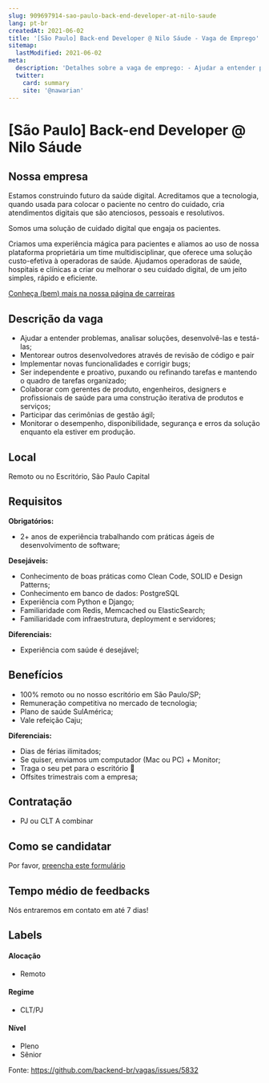 ```yaml
---
slug: 909697914-sao-paulo-back-end-developer-at-nilo-saude
lang: pt-br
createdAt: 2021-06-02
title: '[São Paulo] Back-end Developer @ Nilo Sáude - Vaga de Emprego'
sitemap:
  lastModified: 2021-06-02
meta:
  description: 'Detalhes sobre a vaga de emprego: - Ajudar a entender problemas, analisar soluções, desenvolvê-las e testá-las; - Mentorear outros desenvolvedores através de revisão de código e pair - Implementar novas funcionalidades e corrigir bugs; - Ser independente e proativo, puxando ou refinando tarefas e mantendo o quadro de tarefas organizado; - Colaborar com gerentes de produto, engenheiros, designers e profissionais de saúde para uma construção iterativa de produtos e serviços; - Participar das cerimônias de gestão ágil; - Monitorar o desempenho, disponibilidade, segurança e erros da solução enquanto ela estiver em produção.'
  twitter:
    card: summary
    site: '@nawarian'
---
```


# [São Paulo] Back-end Developer @ Nilo Sáude

## Nossa empresa

Estamos construindo futuro da saúde digital. Acreditamos que a tecnologia, quando usada para colocar o paciente no centro do cuidado, cria atendimentos digitais que são atenciosos, pessoais e resolutivos.

Somos uma solução de cuidado digital que engaja os pacientes.

Criamos uma experiência mágica para pacientes e aliamos ao uso de nossa plataforma proprietária um time multidisciplinar, que oferece uma solução custo-efetiva à operadoras de saúde. Ajudamos operadoras de saúde, hospitais e clínicas a criar ou melhorar o seu cuidado digital, de um jeito simples, rápido e eficiente.

[Conheça (bem) mais na nossa página de carreiras](https://nilosaude.atlassian.net/wiki/spaces/NCP/pages/1254031520/Careers+@+Nilo)

## Descrição da vaga

- Ajudar a entender problemas, analisar soluções, desenvolvê-las e testá-las; 
- Mentorear outros desenvolvedores através de revisão de código e pair
- Implementar novas funcionalidades e corrigir bugs;
- Ser independente e proativo, puxando ou refinando tarefas e mantendo o quadro de tarefas organizado;
- Colaborar com gerentes de produto, engenheiros, designers e profissionais de saúde para uma construção iterativa de produtos e serviços;
- Participar das cerimônias de gestão ágil;
- Monitorar o desempenho, disponibilidade, segurança e erros da solução enquanto ela estiver em produção.

## Local

Remoto ou no Escritório, São Paulo Capital

## Requisitos

**Obrigatórios:**
- 2+ anos de experiência trabalhando com práticas ágeis de desenvolvimento de software;

**Desejáveis:**
- Conhecimento de boas práticas como Clean Code, SOLID e Design Patterns;
- Conhecimento em banco de dados: PostgreSQL
- Experiência com Python e Django;
- Familiaridade com Redis, Memcached ou ElasticSearch;
- Familiaridade com infraestrutura, deployment e servidores;

**Diferenciais:**
- Experiência com saúde é desejável;

## Benefícios

- 100% remoto ou no nosso escritório em São Paulo/SP;
- Remuneração competitiva no mercado de tecnologia;
- Plano de saúde SulAmérica;
- Vale refeição Caju;

**Diferenciais:**
- Dias de férias ilimitados;
- Se quiser, enviamos um computador (Mac ou PC) + Monitor;
- Traga o seu pet para o escritório 🐶
- Offsites trimestrais com a empresa;


## Contratação

- PJ ou CLT A combinar

## Como se candidatar

Por favor, [preencha este formulário](https://form.typeform.com/to/YdOusKYD)


## Tempo médio de feedbacks

Nós entraremos em contato em até 7 dias!

## Labels
<!-- retire os labels que não fazem sentido à vaga -->

#### Alocação
- Remoto

#### Regime
- CLT/PJ

#### Nível
- Pleno
- Sênior

Fonte: https://github.com/backend-br/vagas/issues/5832